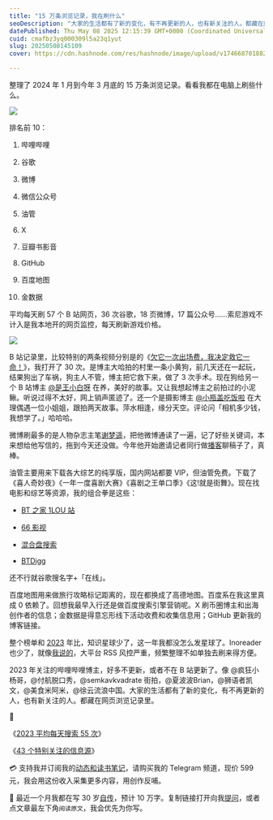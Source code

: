 ```yaml
---
title: "15 万条浏览记录，我在刷什么"
seoDescription: "大家的生活都有了新的变化，有不再更新的人，也有新关注的人。都藏在网页浏览记录里。"
datePublished: Thu May 08 2025 12:15:39 GMT+0000 (Coordinated Universal Time)
cuid: cmafbz3yq000309l5a23q1yut
slug: 20250508145109
cover: https://cdn.hashnode.com/res/hashnode/image/upload/v1746687018829/cb8f9a3a-2893-46bc-b420-8f31ed84cfe1.jpeg

---
```


整理了 2024 年 1 月到今年 3 月底的 15 万条浏览记录。看看我都在电脑上刷些什么。

![](url)

排名前 10：

1. 哔哩哔哩
    
2. 谷歌
    
3. 微博
    
4. 微信公众号
    
5. 油管
    
6. X
    
7. 豆瓣书影音
    
8. GitHub
    
9. 百度地图
    
10. 金数据
    

平均每天刷 57 个 B 站网页，36 次谷歌，18 页微博，17 篇公众号……索尼游戏不计入是我本地开的网页监控，每天刷新游戏价格。

![](url)

B 站记录里，比较特别的两条视频分别是的《[欠它一次出场费，我决定救它一命！](https://www.bilibili.com/video/BV1gJ4m1N7iQ/)》，我打开了 30 次。是博主大哈拍的村里一条小黄狗，前几天还在一起玩，结果狗出了车祸，狗主人不管，博主把它救下来，做了 3 次手术。现在狗给另一个 B 站博主 [@是王小白呀](https://www.bilibili.com/video/BV1wmzzYQEwE/) 在养，美好的故事。又让我想起博主之前拍过的小泥鳅。听说过得不太好，网上销声匿迹了。还一个是摄影博主 [@小瓶盖吃饭啦](https://www.bilibili.com/video/BV1wr421n7CL/) 在大理偶遇一位小姐姐，跟拍两天故事。萍水相逢，缘分天空。评论问「相机多少钱，我想学了。」哈哈哈。

微博刷最多的是人物杂志主笔[谢梦遥](https://weibo.com/u/1668312852)，把他微博通读了一遍，记了好些关键词，本来想给他写信的，拖到今天还没做。今年他开始邀请记者同行做[播客](https://www.xiaoyuzhoufm.com/podcast/67cdc2694ab76abde0bd9d2a)聊稿子了，真棒。

油管主要用来下载各大综艺的纯享版，国内网站都要 VIP，但油管免费。下载了《喜人奇妙夜》《一年一度喜剧大赛》《喜剧之王单口季》《这!就是街舞》。现在找电影和综艺等资源，我的组合拳是这些：

* [BT 之家 1LOU 站](https://www.1lou.pro/forum-1.htm)
    
* [66 影视](https://www.5266ys.net/)
    
* [混合盘搜索](https://hunhepan.com/search)
    
* [BTDigg](https://btdig.com/index.htm)
    

还不行就谷歌搜名字+「在线」。

百度地图用来做旅行攻略标记距离的，现在都换成了高德地图。百度系在我这里真成 0 依赖了。回想我最早入行还是做百度搜索引擎营销呢。X 刷币圈博主和出海创作者的信息；金数据是得意忘形线下活动收费和收集信息用；GitHub 更新我的博客链接。

整个榜单和 [2023](https://mp.weixin.qq.com/s/927jLpckbcsKFwVH7QMddQ) 年比，知识星球少了，这一年我都没怎么发星球了。Inoreader 也少了，就像[我说的](https://mp.weixin.qq.com/s/mRPZZ3_cJI8E52KZlsZxOg)，大平台 RSS 风控严重，频繁整理不如单独去刷来得方便。

2023 年关注的哔哩哔哩博主，好多不更新，或者不在 B 站更新了。像 @疯狂小杨哥，@付航脱口秀，@semkavkvadrate 街拍，@夏波波Brian，@狮语者凯文，@美食米阿米，@徐云流浪中国。大家的生活都有了新的变化，有不再更新的人，也有新关注的人。都藏在网页浏览记录里。

🔗

《[2023 平均每天搜索 55 次](https://mp.weixin.qq.com/s/927jLpckbcsKFwVH7QMddQ)》

《[43 个特别关注的信息源](https://mp.weixin.qq.com/s/mRPZZ3_cJI8E52KZlsZxOg)》

💳 支持我并订阅我的[动态和读书笔记](https://mp.weixin.qq.com/s/u9sg3KBe9k3L3oOUZcRd5w)，请购买我的 Telegram 频道，现价 599 元，我会用这份收入采集更多内容，用创作反哺。

📖 最近一个月我都在写 30 岁[自传](https://mp.weixin.qq.com/s?__biz=MzI3MzU5MDA1OQ==&mid=2247488741&idx=1&sn=3aca11b2f15bcb82156b45c8a69ae937&chksm=eb21a6a1dc562fb7bbf6242bc1a68995eba7b560a49627ac031e129b33aa29a624896186a2a3#rd)，预计 10 万字。复制链接打开向我[提问](https://wj.qq.com/s2/15897499/4fe9/)，或者点文章最左下角`阅读原文`，我会优先为你写。